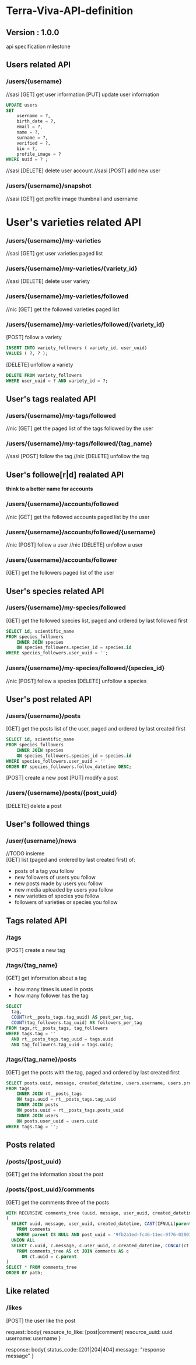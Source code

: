 # Terra-Viva-API-definition
## Version : 1.0.0
api specification milestone

## Users related API
### /users/{username}
//sasi
[GET] get user information
[PUT] update user information
```sql
UPDATE users 
SET
	username = ?,
	birth_date = ?,
	email = ?,
	name = ?,
	surname = ?,
	verified = ?,
	bio = ?,
	profile_image = ?
WHERE uuid = ? ;
```
//sasi
[DELETE] delete user account
//sasi
[POST] add new user
### /users/{username}/snapshot
//sasi
[GET] get profile image thumbnail and username

# User's varieties related API
### /users/{username}/my-varieties
//sasi
[GET] get user varieties paged list
### /users/{username}/my-varieties/{variety_id}
//sasi
[DELETE] delete user variety
### /users/{username}/my-varieties/followed
//nic
[GET] get the followed varieties paged list
### /users/{username}/my-varieties/followed/{variety_id}
[POST] follow a variety
```sql
INSERT INTO variety_followers ( variety_id, user_uuid) 
VALUES ( ?, ? );
```
[DELETE] unfollow a variety
```sql
DELETE FROM variety_followers
WHERE user_uuid = ? AND variety_id = ?;
```
## User's tags realated API
### /users/{username}/my-tags/followed
//nic
[GET] get the paged list of the tags followed by the user
### /users/{username}/my-tags/followed/{tag_name}
//sasi
[POST] follow the tag
//nic
[DELETE] unfollow the tag

## User's followe[r|d] realated API
**think to a better name for accounts**
### /users/{username}/accounts/followed
//nic
[GET] get the followed accounts paged list by the user
### /users/{username}/accounts/followed/{username}
//nic
[POST] follow a user
//nic
[DELETE] unfollow a user
### /users/{username}/accounts/follower
[GET] get the followers paged list of the user

## User's species related API
### /users/{username}/my-species/followed
[GET] get the followed species list, paged and ordered by last followed first
```sql
SELECT id, scientific_name
FROM species_followers
	INNER JOIN species
	ON species_followers.species_id = species.id
WHERE species_followers.user_uuid = '';
```
### /users/{username}/my-species/followed/{species_id}
//nic
[POST] follow a species
[DELETE] unfollow a species

## User's post related API
### /users/{username}/posts
[GET] get the posts list of the user, paged and ordered by last created first
```sql
SELECT id, scientific_name
FROM species_followers
	INNER JOIN species
	ON species_followers.species_id = species.id
WHERE species_followers.user_uuid = ''
ORDER BY species_followers.follow_datetime DESC;
```
[POST] create a new post
[PUT] modify a post
### /users/{username}/posts/{post_uuid}
[DELETE] delete a post

## User's followed things
### /user/{username}/news
//TODO insieme\
[GET] list (paged and ordered by last created first) of:
- posts of a tag you follow
- new followers of users you follow
- new posts made by users you follow
- new media uploaded by users you follow
- new varieties of species you follow
- followers of varieties or species you follow

## Tags related API
### /tags
[POST] create a new tag
### /tags/{tag_name}
[GET] get information about a tag
- how many times is used in posts
- how many follower has the tag
```sql
SELECT
  tag,
  COUNT(rt__posts_tags.tag_uuid) AS post_per_tag,
  COUNT(tag_followers.tag_uuid) AS followers_per_tag
FROM tags,rt__posts_tags, tag_followers
WHERE tags.tag = ''
  AND rt__posts_tags.tag_uuid = tags.uuid
  AND tag_followers.tag_uuid = tags.uuid;
```
### /tags/{tag_name}/posts
[GET] get the posts with the tag, paged and ordered by last created first
```sql
SELECT posts.uuid, message, created_datetime, users.username, users.profile_image
FROM tags
	INNER JOIN rt__posts_tags
	ON tags.uuid = rt__posts_tags.tag_uuid
	INNER JOIN posts
	ON posts.uuid = rt__posts_tags.posts_uuid
	INNER JOIN users
	ON posts.user_uuid = users.uuid 
WHERE tags.tag = '';
```
## Posts related 
### /posts/{post_uuid}
[GET] get the information about the post
### /posts/{post_uuid}/comments
[GET] get the comments three of the posts
```sql
WITH RECURSIVE comments_tree (uuid, message, user_uuid, created_datetime, path) AS
(
  SELECT uuid, message, user_uuid, created_datetime, CAST(IFNULL(parent, post_uuid) AS VARCHAR(500)) as path
    FROM comments
    WHERE parent IS NULL AND post_uuid = '9fb2a1ed-fc46-11ec-9f76-02001700871b'
  UNION ALL
  SELECT c.uuid, c.message, c.user_uuid, c.created_datetime, CONCAT(ct.path, ' -> ',c.parent)
    FROM comments_tree AS ct JOIN comments AS c
      ON ct.uuid = c.parent
)
SELECT * FROM comments_tree
ORDER BY path;
```

## Like related
### /likes
[POST] the user like the post


request:
body{
  resource_to_like: [post|comment]
  resource_uuid: uuid
  username: username
}

response:
body{
status_code: [201|204|404]
message: "response message"
}
